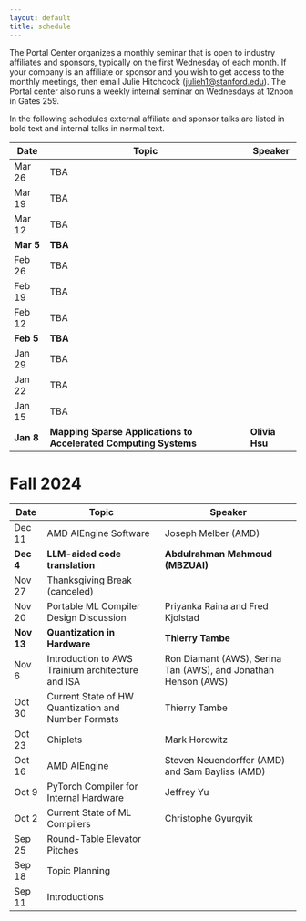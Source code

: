 ```yaml
---
layout: default
title: schedule
---
```


The Portal Center organizes a monthly seminar that is open to industry affiliates and sponsors, typically on the first Wednesday of each month. If your company is an affiliate or sponsor and you wish to get access to the monthly meetings, then email Julie Hitchcock (julieh1@stanford.edu). The Portal center also runs a weekly internal seminar on Wednesdays at 12noon in Gates 259.

In the following schedules external affiliate and sponsor talks are listed in bold text and internal talks in normal text.

| Date | Topic | Speaker |
| ---- | ----- | ------- |
| Mar 26 | TBA ||
| Mar 19 | TBA ||
| Mar 12 | TBA ||
| **Mar 5** | **TBA** ||
| Feb 26 | TBA ||
| Feb 19 | TBA ||
| Feb 12 | TBA ||
| **Feb 5** | **TBA** | |
| Jan 29 | TBA ||
| Jan 22 | TBA ||
| Jan 15 | TBA ||
| **Jan 8** | **Mapping Sparse Applications to Accelerated Computing Systems** | **Olivia Hsu** |

# Fall 2024

| Date | Topic | Speaker |
| ---- | ----- | ------- |
| Dec 11 | AMD AIEngine Software | Joseph Melber (AMD) |
| **Dec 4** | **LLM-aided code translation** | **Abdulrahman Mahmoud (MBZUAI)** |
| Nov 27 | Thanksgiving Break (canceled) | |
| Nov 20 | Portable ML Compiler Design Discussion | Priyanka Raina and Fred Kjolstad |  |
| **Nov 13** | **Quantization in Hardware** | **Thierry Tambe** |
| Nov 6 | Introduction to AWS Trainium architecture and ISA | Ron Diamant (AWS), Serina Tan (AWS), and Jonathan Henson (AWS) |
| Oct 30 | Current State of HW Quantization and Number Formats | Thierry Tambe |
| Oct 23 | Chiplets | Mark Horowitz |
| Oct 16 | AMD AIEngine | Steven Neuendorffer (AMD) and Sam Bayliss (AMD) |
| Oct 9 | PyTorch Compiler for Internal Hardware | Jeffrey Yu |
| Oct 2 | Current State of ML Compilers | Christophe Gyurgyik |
| Sep 25 | Round-Table Elevator Pitches | |
| Sep 18 | Topic Planning | |
| Sep 11 | Introductions | |

